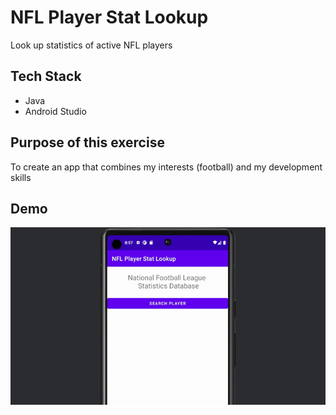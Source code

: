 # NFL Player Stat Lookup

Look up statistics of active NFL players

## Tech Stack

- Java
- Android Studio

## Purpose of this exercise 

To create an app that combines my interests (football) and my development skills

## Demo

![demo of the app](https://github.com/nicohsfu/nfl-player-stat-lookup/blob/main/demo/demo-nfl-player-stat-lookup.gif?raw=true)